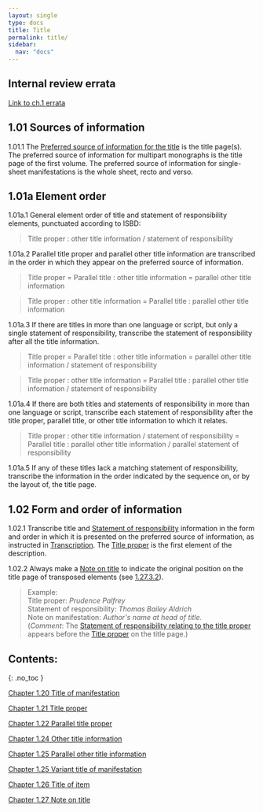 ```yaml
---
layout: single
type: docs
title: Title
permalink: title/
sidebar:
  nav: "docs"
---
```


## Internal review errata

[Link to ch.1 errata](https://docs.google.com/document/d/1ZQrHST262NmyQBIjqDihNGPaU_Y9rKCN2wiRPtwm-D8/edit)

## 1.01 Sources of information

<a name="1.01.1">1.01.1</a> The [Preferred source of information for the title](/DCRMR/general-rules/Data-provenance/#026-sources-of-information) is the title page(s). The preferred source of information for multipart monographs is the title page of the first volume. The preferred source of information for single-sheet manifestations is the whole sheet, recto and verso. 

## 1.01a Element order

<a name="1.01a.1">1.01a.1</a> General element order of title and statement of responsibility elements, punctuated according to ISBD:

>Title proper : other title information / statement of responsibility

<a name="1.01a.2">1.01a.2</a> Parallel title proper and parallel other title information are transcribed in the order in which they appear on the preferred source of information.

>Title proper = Parallel title : other title information = parallel other title information

>Title proper : other title information = Parallel title : parallel other title information

<a name="1.01a.3">1.01a.3</a> If there are titles in more than one language or script, but only a single statement of responsibility, transcribe the statement of responsibility after all the title information.

>Title proper = Parallel title : other title information  = parallel other title information / statement of responsibility

>Title proper : other title information = Parallel title : parallel other title information / statement of responsibility

<a name="1.01a.4">1.01a.4</a> If there are both titles and statements of responsibility in more than one language or script, transcribe each statement of responsibility after the title proper, parallel title, or other title information to which it relates. 

>Title proper : other title information / statement of responsibility = Parallel title : parallel other title information / parallel statement of responsibility

<a name="1.01a.5">1.01a.5</a> If any of these titles lack a matching statement of responsibility, transcribe the information in the order indicated by the sequence on, or by the layout of, the title page.


## 1.02 Form and order of information

<a name="1.02.1">1.02.1</a> Transcribe title and [Statement of responsibility](/DCRMR/sor/) information in the form and order in which it is presented on the preferred source of information, as instructed in [Transcription](/DCRMR/general-rules/Transcription/). The [Title proper](/DCRMR/title/Title-proper/) is the first element of the description.  

<a name="1.02.2">1.02.2</a> Always make a [Note on title](/DCRMR/title/Note-on-title/) to indicate the original position on the title page of transposed elements (see [1.27.3.2](/DCRMR/title/Note-on-title/#1.27.3.2)).

>Example:  
>Title proper: <CITE>Prudence Palfrey</CITE>  
>Statement of responsibility: <CITE>Thomas Bailey Aldrich</CITE>  
>Note on manifestation: <CITE>Author's name at head of title.</CITE>  
>(*Comment*: The [Statement of responsibility relating to the title proper](/DCRMR/sor/Statement-of-responsibility-relating-to-title-proper/) appears before the [Title proper](/DCRMR/title/Title-proper/) on the title page.)

## Contents:
{: .no_toc }

[Chapter 1.20 Title of manifestation](/DCRMR/title/Title-of-manifestation/)

[Chapter 1.21 Title proper](/DCRMR/title/Title-proper/)

[Chapter 1.22 Parallel title proper](/DCRMR/title/Parallel-title-proper/)

[Chapter 1.24 Other title information](/DCRMR/title/Other-title-information/)

[Chapter 1.25 Parallel other title information](/DCRMR/title/Parallel-other-title-information/)

[Chapter 1.25 Variant title of manifestation](/DCRMR/title/Variant-title-of-manifestation/)

[Chapter 1.26 Title of item](/DCRMR/title/Title-of-item/)

[Chapter 1.27 Note on title](/DCRMR/title/Note-on-title/)